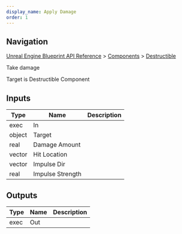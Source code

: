 ```yaml
---
display_name: Apply Damage
order: 1
---
```

## Navigation

[Unreal Engine Blueprint API Reference](https://dev.epicgames.com/documentation/en-us/unreal-engine/BlueprintAPI) > [Components](https://dev.epicgames.com/documentation/en-us/unreal-engine/BlueprintAPI/Components) > [Destructible](https://dev.epicgames.com/documentation/en-us/unreal-engine/BlueprintAPI/Components/Destructible)

Take damage

Target is Destructible Component

## Inputs

| Type | Name | Description |
| --- | --- | --- |
| exec | In |  |
| object | Target |  |
| real | Damage Amount |  |
| vector | Hit Location |  |
| vector | Impulse Dir |  |
| real | Impulse Strength |  |

## Outputs

| Type | Name | Description |
| --- | --- | --- |
| exec | Out |  |
